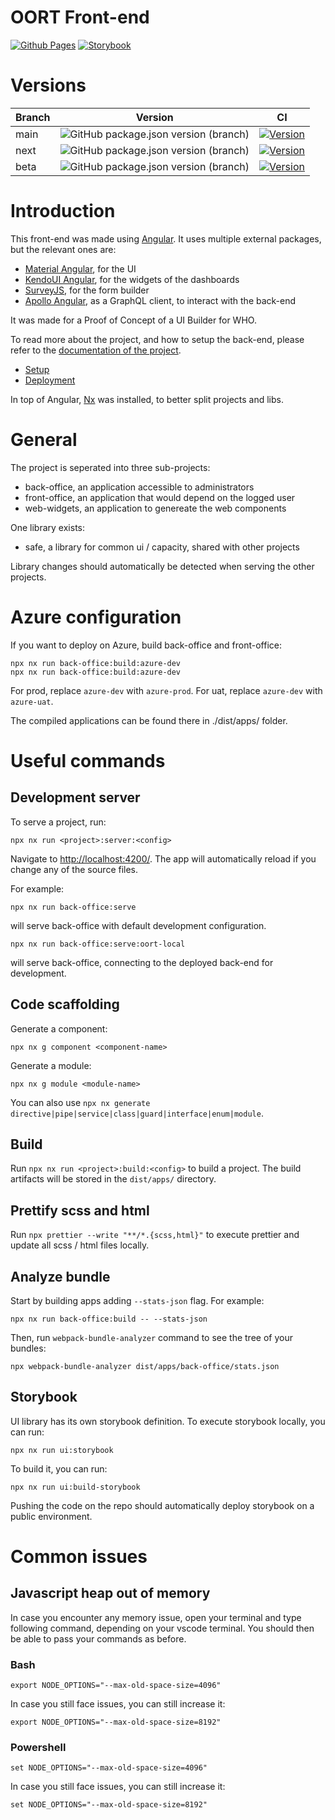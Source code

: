 OORT Front-end
=======
[![Github Pages](https://github.com/ReliefApplications/oort-frontend/actions/workflows/github-pages.yml/badge.svg)](https://github.com/ReliefApplications/oort-frontend/actions/workflows/github-pages.yml)
[![Storybook](https://github.com/ReliefApplications/oort-frontend/actions/workflows/storybook.yml/badge.svg)](https://github.com/ReliefApplications/oort-frontend/actions/workflows/storybook.yml)

# Versions

Branch | Version | CI
--- | --- | ---
main | ![GitHub package.json version (branch)](https://img.shields.io/github/package-json/v/ReliefApplications/oort-frontend/main) | [![Version](https://github.com/ReliefApplications/oort-frontend/actions/workflows/ci.yml/badge.svg?branch=main)](https://github.com/ReliefApplications/oort-frontend/actions/workflows/ci.yml)
next | ![GitHub package.json version (branch)](https://img.shields.io/github/package-json/v/ReliefApplications/oort-frontend/next?color=6ded5a) | [![Version](https://github.com/ReliefApplications/oort-frontend/actions/workflows/ci.yml/badge.svg?branch=next)](https://github.com/ReliefApplications/oort-frontend/actions/workflows/ci.yml)
beta | ![GitHub package.json version (branch)](https://img.shields.io/github/package-json/v/ReliefApplications/oort-frontend/beta?color=ecf495) | [![Version](https://github.com/ReliefApplications/oort-frontend/actions/workflows/ci.yml/badge.svg?branch=beta)](https://github.com/ReliefApplications/oort-frontend/actions/workflows/ci.yml)

# Introduction

This front-end was made using [Angular](https://angular.io/). It uses multiple external packages, but the relevant ones are:

*   [Material Angular](https://material.angular.io/), for the UI
*   [KendoUI Angular](https://www.telerik.com/kendo-angular-ui), for the widgets of the dashboards
*   [SurveyJS](https://surveyjs.io/), for the form builder
*   [Apollo Angular](https://www.apollographql.com/docs/angular/), as a GraphQL client, to interact with the back-end

It was made for a Proof of Concept of a UI Builder for WHO.

To read more about the project, and how to setup the back-end, please refer to the [documentation of the project](https://gitlab.com/who-ems/ui-doc).

*   [Setup](https://gitlab.com/who-ems/ui-doc#how-to-setup)
*   [Deployment](https://gitlab.com/who-ems/ui-doc#how-to-deploy)

In top of Angular, [Nx](https://nx.dev/) was installed, to better split projects and libs.


# General

The project is seperated into three sub-projects:
- back-office, an application accessible to administrators
- front-office, an application that would depend on the logged user
- web-widgets, an application to genereate the web components

One library exists:
- safe, a library for common ui / capacity, shared with other projects

Library changes should automatically be detected when serving the other projects.

# Azure configuration

If you want to deploy on Azure, build back-office and front-office:
```
npx nx run back-office:build:azure-dev
npx nx run back-office:build:azure-dev
```

For prod, replace `azure-dev` with `azure-prod`.
For uat, replace `azure-dev` with `azure-uat`.

The compiled applications can be found there in ./dist/apps/ folder.

<!-- # Bundle Analysis

First, install globally the bundle analyzer:
```
npm install -g webpack-bundle-analyzer
```

You can then run, for both back, front office and web widgets projects:
```
ng build --stats-json
```
This will create an additional find stats.json in your ./dist folder of each project.


Finally, run:
```
webpack-bundle-analyzer ./dist/<project-name>/stats.json
```
and your browser will pop up the page at localhost:8888. -->

# Useful commands

## Development server

To serve a project, run:
```
npx nx run <project>:server:<config>
```
Navigate to [http://localhost:4200/](http://localhost:4200/). The app will automatically reload if you change any of the source files.

For example:

```
npx nx run back-office:serve
```

will serve back-office with default development configuration.

```
npx nx run back-office:serve:oort-local
```

will serve back-office, connecting to the deployed back-end for development.

## Code scaffolding

Generate a component:
```
npx nx g component <component-name>
```

Generate a module:
```
npx nx g module <module-name>
```

You can also use `npx nx generate directive|pipe|service|class|guard|interface|enum|module`.


## Build

Run `npx nx run <project>:build:<config>` to build a project. The build artifacts will be stored in the `dist/apps/` directory.

## Prettify scss and html

Run `npx prettier --write "**/*.{scss,html}"` to execute prettier and update all scss / html files locally.

## Analyze bundle

Start by building apps adding `--stats-json` flag. For example:

```
npx nx run back-office:build -- --stats-json
```

Then, run `webpack-bundle-analyzer` command to see the tree of your bundles:

```
npx webpack-bundle-analyzer dist/apps/back-office/stats.json
```

## Storybook

UI library has its own storybook definition. To execute storybook locally, you can run:

```
npx nx run ui:storybook
```

To build it, you can run:
```
npx nx run ui:build-storybook
```

Pushing the code on the repo should automatically deploy storybook on a public environment.

<!-- ## Build the web components

We first need to generate the elements, using this command:
```
npm run build:elem
```

Then, a bundle can be generated from the files using this command:
```
npm run bundle:elem
``` -->

<!-- ## Running unit tests

Run `ng test` to execute the unit tests via [Karma](https://karma-runner.github.io).

## Running end-to-end tests

Run `ng e2e` to execute the end-to-end tests via [Protractor](http://www.protractortest.org/). -->

<!-- ## Further help

To get more help on the Angular CLI use `ng help` or go check out the [Angular CLI README](https://github.com/angular/angular-cli/blob/master/README.md). -->

# Common issues

## Javascript heap out of memory

In case you encounter any memory issue, open your terminal and type following command, depending on your vscode terminal.
You should then be able to pass your commands as before.

### Bash

```
export NODE_OPTIONS="--max-old-space-size=4096"
```

In case you still face issues, you can still increase it:

```
export NODE_OPTIONS="--max-old-space-size=8192"
```

### Powershell

```
set NODE_OPTIONS="--max-old-space-size=4096"
```

In case you still face issues, you can still increase it:

```
set NODE_OPTIONS="--max-old-space-size=8192"
```
